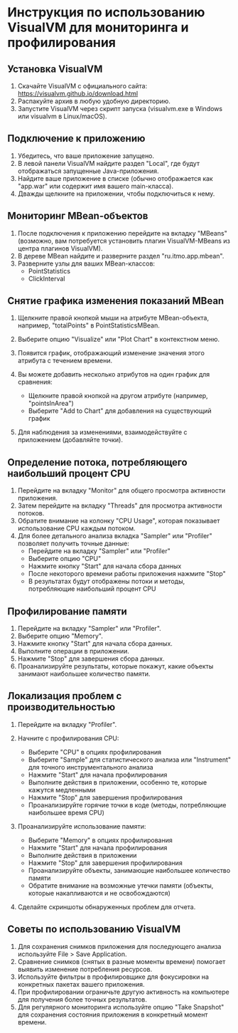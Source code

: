 # Инструкция по использованию VisualVM для мониторинга и профилирования

## Установка VisualVM

1. Скачайте VisualVM с официального сайта: https://visualvm.github.io/download.html
2. Распакуйте архив в любую удобную директорию.
3. Запустите VisualVM через скрипт запуска (visualvm.exe в Windows или visualvm в Linux/macOS).

## Подключение к приложению

1. Убедитесь, что ваше приложение запущено.
2. В левой панели VisualVM найдите раздел "Local", где будут отображаться запущенные Java-приложения.
3. Найдите ваше приложение в списке (обычно отображается как "app.war" или содержит имя вашего main-класса).
4. Дважды щелкните на приложении, чтобы подключиться к нему.

## Мониторинг MBean-объектов

1. После подключения к приложению перейдите на вкладку "MBeans" (возможно, вам потребуется установить плагин VisualVM-MBeans из центра плагинов VisualVM).
2. В дереве MBean найдите и разверните раздел "ru.itmo.app.mbean".
3. Разверните узлы для ваших MBean-классов:
   - PointStatistics
   - ClickInterval

## Снятие графика изменения показаний MBean

1. Щелкните правой кнопкой мыши на атрибуте MBean-объекта, например, "totalPoints" в PointStatisticsMBean.
2. Выберите опцию "Visualize" или "Plot Chart" в контекстном меню.
3. Появится график, отображающий изменение значения этого атрибута с течением времени.
4. Вы можете добавить несколько атрибутов на один график для сравнения:
   - Щелкните правой кнопкой на другом атрибуте (например, "pointsInArea")
   - Выберите "Add to Chart" для добавления на существующий график

5. Для наблюдения за изменениями, взаимодействуйте с приложением (добавляйте точки).

## Определение потока, потребляющего наибольший процент CPU

1. Перейдите на вкладку "Monitor" для общего просмотра активности приложения.
2. Затем перейдите на вкладку "Threads" для просмотра активности потоков.
3. Обратите внимание на колонку "CPU Usage", которая показывает использование CPU каждым потоком.
4. Для более детального анализа вкладка "Sampler" или "Profiler" позволяет получить точные данные:
   - Перейдите на вкладку "Sampler" или "Profiler"
   - Выберите опцию "CPU"
   - Нажмите кнопку "Start" для начала сбора данных
   - После некоторого времени работы приложения нажмите "Stop"
   - В результатах будут отображены потоки и методы, потребляющие наибольший процент CPU

## Профилирование памяти

1. Перейдите на вкладку "Sampler" или "Profiler".
2. Выберите опцию "Memory".
3. Нажмите кнопку "Start" для начала сбора данных.
4. Выполните операции в приложении.
5. Нажмите "Stop" для завершения сбора данных.
6. Проанализируйте результаты, которые покажут, какие объекты занимают наибольшее количество памяти.

## Локализация проблем с производительностью

1. Перейдите на вкладку "Profiler".
2. Начните с профилирования CPU:
   - Выберите "CPU" в опциях профилирования
   - Выберите "Sample" для статистического анализа или "Instrument" для точного инструментального анализа
   - Нажмите "Start" для начала профилирования
   - Выполните действия в приложении, особенно те, которые кажутся медленными
   - Нажмите "Stop" для завершения профилирования
   - Проанализируйте горячие точки в коде (методы, потребляющие наибольшее время CPU)

3. Проанализируйте использование памяти:
   - Выберите "Memory" в опциях профилирования
   - Нажмите "Start" для начала профилирования
   - Выполните действия в приложении
   - Нажмите "Stop" для завершения профилирования
   - Проанализируйте объекты, занимающие наибольшее количество памяти
   - Обратите внимание на возможные утечки памяти (объекты, которые накапливаются и не освобождаются)

4. Сделайте скриншоты обнаруженных проблем для отчета.

## Советы по использованию VisualVM

1. Для сохранения снимков приложения для последующего анализа используйте File > Save Application.
2. Сравнение снимков (снятых в разные моменты времени) помогает выявить изменение потребления ресурсов.
3. Используйте фильтры в профилировщике для фокусировки на конкретных пакетах вашего приложения.
4. При профилировании ограничьте другую активность на компьютере для получения более точных результатов.
5. Для регулярного мониторинга используйте опцию "Take Snapshot" для сохранения состояния приложения в конкретный момент времени. 